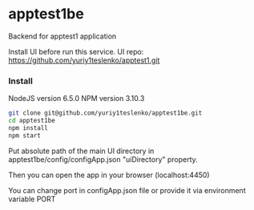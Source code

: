 # apptest1be
Backend for apptest1 application

Install UI before run this service.
UI repo:
https://github.com/yuriy1teslenko/apptest1.git

### Install

NodeJS version 6.5.0
NPM version 3.10.3

```sh
git clone git@github.com/yuriy1teslenko/apptest1be.git
cd apptest1be
npm install
npm start
```

Put absolute path of the main UI directory in apptest1be/config/configApp.json "uiDirectory" property.

Then you can open the app in your browser (localhost:4450)

You can change port in configApp.json file or provide it via environment variable PORT
